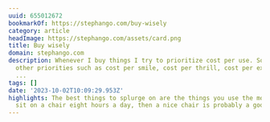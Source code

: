 ```yaml
---
uuid: 655012672
bookmarkOf: https://stephango.com/buy-wisely
category: article
headImage: https://stephango.com/assets/card.png
title: Buy wisely
domain: stephango.com
description: Whenever I buy things I try to prioritize cost per use. Sometimes I consider
  other priorities such as cost per smile, cost per thrill, cost per externality,
  ...
tags: []
date: '2023-10-02T10:09:29.953Z'
highlights: The best things to splurge on are the things you use the most. If you
  sit on a chair eight hours a day, then a nice chair is probably a good investment.
---
```



